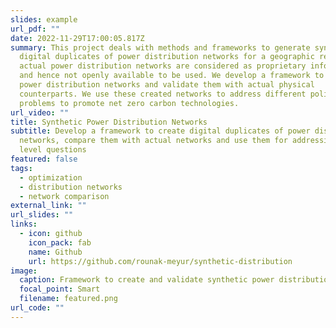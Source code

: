 ```yaml
---
slides: example
url_pdf: ""
date: 2022-11-29T17:00:05.817Z
summary: This project deals with methods and frameworks to generate synthetic
  digital duplicates of power distribution networks for a geographic region. The
  actual power distribution networks are considered as proprietary information
  and hence not openly available to be used. We develop a framework to create
  power distribution networks and validate them with actual physical
  counterparts. We use these created networks to address different policy level
  problems to promote net zero carbon technologies.
url_video: ""
title: Synthetic Power Distribution Networks
subtitle: Develop a framework to create digital duplicates of power distribution
  networks, compare them with actual networks and use them for addressing policy
  level questions
featured: false
tags:
  - optimization
  - distribution networks
  - network comparison
external_link: ""
url_slides: ""
links:
  - icon: github
    icon_pack: fab
    name: Github
    url: https://github.com/rounak-meyur/synthetic-distribution
image:
  caption: Framework to create and validate synthetic power distribution networks
  focal_point: Smart
  filename: featured.png
url_code: ""
---
```

